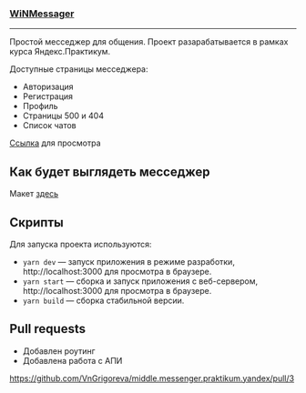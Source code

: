 ### [WiNMessager](https://condescending-lamport-4f12e6.netlify.app)

---

Простой месседжер для общения.
Проект разарабатывается в рамках курса Яндекс.Практикум.

Доступные страницы месседжера:

- Авторизация
- Регистрация
- Профиль
- Страницы 500 и 404
- Список чатов

[Ссылка](https://condescending-lamport-4f12e6.netlify.app) для просмотра

## Как будет выглядеть месседжер

Макет [здесь](https://www.figma.com/file/24EUnEHGEDNLdOcxg7ULwV/Chat?node-id=0%3A1)

## Скрипты

Для запуска проекта используются:

- `yarn dev` — запуск приложения в режиме разработки, http://localhost:3000 для просмотра в браузере.
- `yarn start` — сборка и запуск приложения с веб-сервером, http://localhost:3000 для просмотра в браузере.
- `yarn build` — сборка стабильной версии.

## Pull requests

- Добавлен роутинг
- Добавлена работа с АПИ

https://github.com/VnGrigoreva/middle.messenger.praktikum.yandex/pull/3
